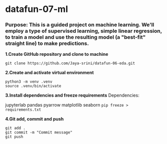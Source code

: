 # datafun-07-ml
### Purpose: This is a guided project on machine learning. We'll employ a type of supervised learning, simple linear regression, to train a model and use the resulting model (a "best-fit" straight line) to make predictions.

**1.Create GitHub repository and clone to machine** 
```
git clone https://github.com/Jaya-srini/datafun-06-eda.git

```
**2.Create and activate virtual environment**
```
python3 -m venv .venv
source .venv/bin/activate
```
**3.Install dependencies and freeze requirements**
Dependencies:

jupyterlab
pandas
pyarrow
matplotlib
seaborn
`pip freeze > requirements.txt`

**4.Git add, commit and push**
```
git add .
git commit -m "Commit message"
git push
```